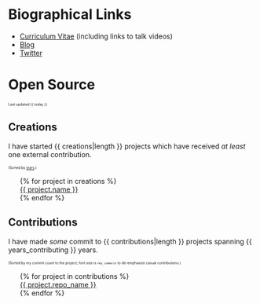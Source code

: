 # Biographical Links
- [Curriculum Vitae](https://www.linkedin.com/in/drbrettcannon/) (including links to talk videos)
- [Blog](https://snarky.ca/)
- [Twitter](https://twitter.com/brettsky/)

# Open Source

<span style="font-size: 50%">Last updated {{ today }}</span>

## Creations
I have started {{ creations|length }} projects which have received _at least_ one external contribution.

<span style="font-size: 50%">(Sorted by [stars](https://docs.github.com/en/github/getting-started-with-github/saving-repositories-with-stars#about-stars).)</span>

<ol style="list-style: none">
{% for project in creations %}
<li><a href="{{ project.url }}">{{ project.name }}</a></li>
{% endfor %}
</ol>

## Contributions
I have made _some_ commit to {{ contributions|length }} projects spanning {{ years_contributing }} years.


<span style="font-size: 50%">(Sorted by my commit count to the project; font size is `√my_commits` to
de-emphasize casual contributions.)</span>

<ol style="list-style: none">
{% for project in contributions %}
<li><a href="{{ project.contributions_url }}" style="font-size: {{ sqrt(project.commits) }}pt">{{ project.repo_name }}</a></li>
{% endfor %}
</ol>
